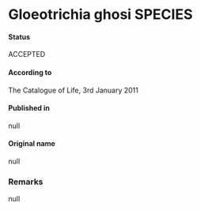 Gloeotrichia ghosi SPECIES
=======

#### Status
ACCEPTED

#### According to
The Catalogue of Life, 3rd January 2011

#### Published in
null

#### Original name
null

### Remarks
null